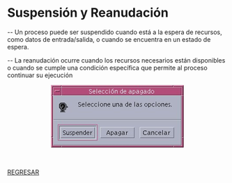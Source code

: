 # Suspensión y Reanudación

-- Un proceso puede ser suspendido cuando está a la espera de recursos, como datos de entrada/salida, o cuando se encuentra en un estado de espera.

-- La reanudación ocurre cuando los recursos necesarios están disponibles o cuando se cumple una condición específica que permite al proceso continuar su ejecución

<p align="center">
  <img src="imagenes/suspender_y_reanudacion.jpg" alt="">
</p>
<br>

[REGRESAR](../../../../gakc05.github.io/sistemas/procesos/01_introduccion.md)
